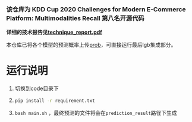 ### 该仓库为 KDD Cup 2020 Challenges for Modern E-Commerce Platform: Multimodalities Recall 第八名开源代码

**详细的技术报告见[technique_report.pdf](technique_report.pdf)**

本仓库已将各个模型的预测概率上传[prob](user_data/embeding_data)，可直接运行最后lgb集成部分。

# 运行说明

1. 切换到code目录下

2. ```bash
   pip install -r requirement.txt
   ```

3. ```bash main.sh``` ，最终预测的文件将会在```prediction_result```路径下生成

